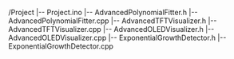 /Project
|-- Project.ino
|-- AdvancedPolynomialFitter.h
|-- AdvancedPolynomialFitter.cpp
|-- AdvancedTFTVisualizer.h
|-- AdvancedTFTVisualizer.cpp
|-- AdvancedOLEDVisualizer.h
|-- AdvancedOLEDVisualizer.cpp
|-- ExponentialGrowthDetector.h
|-- ExponentialGrowthDetector.cpp
